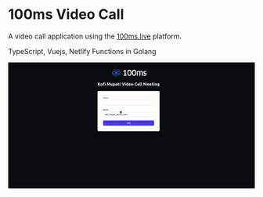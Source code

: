 # 100ms Video Call

A video call application using the [100ms.live](https://100ms.live) platform.

TypeScript, Vuejs, Netlify Functions in Golang



![How it works](how_it_works.gif)